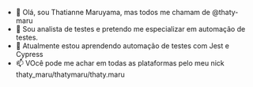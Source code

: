 - 👋 Olá, sou Thatianne Maruyama, mas todos me chamam de @thaty-maru
- 👀 Sou analista de testes e pretendo me especializar em automação de testes.
- 🌱 Atualmente estou aprendendo automação de testes com Jest e Cypress
- 📫 VOcê pode me achar em todas as plataformas pelo meu nick thaty_maru/thatymaru/thaty.maru

<!---
thaty-maru/thaty-maru is a ✨ special ✨ repository because its `README.md` (this file) appears on your GitHub profile.
You can click the Preview link to take a look at your changes.
--->
